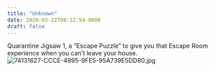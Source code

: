 ```yaml
---
title: "Unknown"
date: 2020-03-22T08:12:54-0600
draft: false
---
```


Quarantine Jigsaw 1, a “Escape Puzzle” to give you that Escape Room experience when you can’t leave your house. ![74131627-CCCE-4995-9FE5-95A739E5DD80.jpg](https://ianwhitney.micro.blog/uploads/2020/2432a77c37.jpg)
